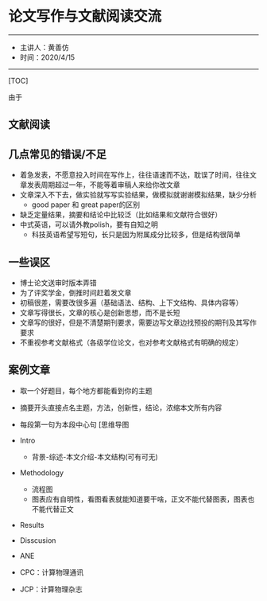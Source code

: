 # 论文写作与文献阅读交流
---
- 主讲人：黄善仿
- 时间：2020/4/15
---
[TOC]


由于
## 文献阅读
## 几点常见的错误/不足
- 着急发表，不愿意投入时间在写作上，往往语速而不达，耽误了时间，往往文章发表周期超过一年，不能等着审稿人来给你改文章
- 文章深入不下去，做实验就写写实验结果，做模拟就谢谢模拟结果，缺少分析
  - good paper 和 great paper的区别
- 缺乏定量结果，摘要和结论中比较泛（比如结果和文献符合很好）
- 中式英语，可以请外教polish，要有自知之明
  - 科技英语希望写短句，长只是因为附属成分比较多，但是结构很简单

## 一些误区
- 博士论文送审时版本弄错
- 为了评奖学金，倒推时间赶着发文章
- 初稿很差，需要改很多遍（基础语法、结构、上下文结构、具体内容等）
- 文章写得很长，文章的核心是创新思想，而不是长短
- 文章写的很好，但是不清楚期刊要求，需要边写文章边找预投的期刊及其写作要求
- 不重视参考文献格式（各级学位论文，也对参考文献格式有明确的规定）

## 案例文章

- 取一个好题目，每个地方都能看到你的主题
- 摘要开头直接点名主题，方法，创新性，结论，浓缩本文所有内容
- 每段第一句为本段中心句
[思维导图
- Intro
  - 背景-综述-本文介绍-本文结构(可有可无)
- Methodology
  - 流程图
  - 图表应有自明性，看图看表就能知道要干啥，正文不能代替图表，图表也不能代替正文
- Results
- Disscusion


- ANE
- CPC：计算物理通讯
- JCP：计算物理杂志